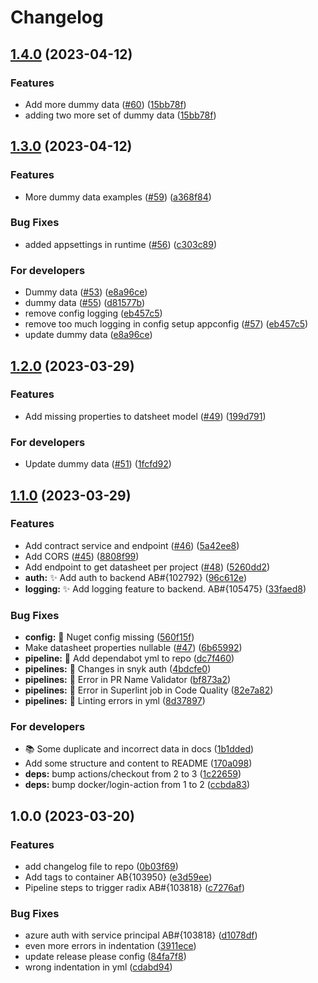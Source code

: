 # Changelog

## [1.4.0](https://github.com/equinor/spinedatasheetapi/compare/v1.3.0...v1.4.0) (2023-04-12)


### Features

* Add more dummy data ([#60](https://github.com/equinor/spinedatasheetapi/issues/60)) ([15bb78f](https://github.com/equinor/spinedatasheetapi/commit/15bb78fd91594faec70ab7cad4ee473e87d6e0f1))
* adding two more set of dummy data ([15bb78f](https://github.com/equinor/spinedatasheetapi/commit/15bb78fd91594faec70ab7cad4ee473e87d6e0f1))

## [1.3.0](https://github.com/equinor/spinedatasheetapi/compare/v1.2.0...v1.3.0) (2023-04-12)


### Features

* More dummy data examples ([#59](https://github.com/equinor/spinedatasheetapi/issues/59)) ([a368f84](https://github.com/equinor/spinedatasheetapi/commit/a368f84965c824144df93a4aa9b403ce46b62089))


### Bug Fixes

* added appsettings in runtime ([#56](https://github.com/equinor/spinedatasheetapi/issues/56)) ([c303c89](https://github.com/equinor/spinedatasheetapi/commit/c303c896cf85848d9c7b2676d4d2b8376e46a5c1))


### For developers

* Dummy data ([#53](https://github.com/equinor/spinedatasheetapi/issues/53)) ([e8a96ce](https://github.com/equinor/spinedatasheetapi/commit/e8a96ce7c4f153277ae44896bec9a59438da2205))
* dummy data ([#55](https://github.com/equinor/spinedatasheetapi/issues/55)) ([d81577b](https://github.com/equinor/spinedatasheetapi/commit/d81577b387237197e16ed8e48cdbcfaa23e8e9f0))
* remove config logging ([eb457c5](https://github.com/equinor/spinedatasheetapi/commit/eb457c52e67948446c75ead006f72f3a3a128e2b))
* remove too much logging in config setup appconfig ([#57](https://github.com/equinor/spinedatasheetapi/issues/57)) ([eb457c5](https://github.com/equinor/spinedatasheetapi/commit/eb457c52e67948446c75ead006f72f3a3a128e2b))
* update dummy data ([e8a96ce](https://github.com/equinor/spinedatasheetapi/commit/e8a96ce7c4f153277ae44896bec9a59438da2205))

## [1.2.0](https://github.com/equinor/spinedatasheetapi/compare/v1.1.0...v1.2.0) (2023-03-29)


### Features

* Add missing properties to datsheet model ([#49](https://github.com/equinor/spinedatasheetapi/issues/49)) ([199d791](https://github.com/equinor/spinedatasheetapi/commit/199d7914914cd79751ab85784062a375f9c15ec7))


### For developers

* Update dummy data ([#51](https://github.com/equinor/spinedatasheetapi/issues/51)) ([1fcfd92](https://github.com/equinor/spinedatasheetapi/commit/1fcfd927fdf6876f56dfeefabc64e7c7ae0e917a))

## [1.1.0](https://github.com/equinor/spinedatasheetapi/compare/v1.0.0...v1.1.0) (2023-03-29)


### Features

* Add contract service and endpoint ([#46](https://github.com/equinor/spinedatasheetapi/issues/46)) ([5a42ee8](https://github.com/equinor/spinedatasheetapi/commit/5a42ee8cc6ac64e2b01b3f604547ea35a21b966a))
* Add CORS ([#45](https://github.com/equinor/spinedatasheetapi/issues/45)) ([8808f99](https://github.com/equinor/spinedatasheetapi/commit/8808f99e5bd1c65ea03e2dd632cff8cd7e123e0a))
* Add endpoint to get datasheet per project ([#48](https://github.com/equinor/spinedatasheetapi/issues/48)) ([5260dd2](https://github.com/equinor/spinedatasheetapi/commit/5260dd22fad69087750b53baf670542bc1e72946))
* **auth:** ✨ Add auth to backend AB#{102792} ([96c612e](https://github.com/equinor/spinedatasheetapi/commit/96c612e02dd867fc564516ad9a3185295309f816))
* **logging:** ✨ Add logging feature to backend. AB#{105475} ([33faed8](https://github.com/equinor/spinedatasheetapi/commit/33faed891b5ca997253feff1a075d4fec55fff6b))


### Bug Fixes

* **config:** 🐛 Nuget config missing ([560f15f](https://github.com/equinor/spinedatasheetapi/commit/560f15fc31d6c2b2bae28e4b0a1f562ab19ba4bf))
* Make datasheet properties nullable ([#47](https://github.com/equinor/spinedatasheetapi/issues/47)) ([6b65992](https://github.com/equinor/spinedatasheetapi/commit/6b659926e8db60abf3f25f80c8f33c5287d6ed3e))
* **pipeline:** 🐛 Add dependabot yml to repo ([dc7f460](https://github.com/equinor/spinedatasheetapi/commit/dc7f460ef65c87e980b8873524c2ed04661829c5))
* **pipelines:** 🐛 Changes in snyk auth ([4bdcfe0](https://github.com/equinor/spinedatasheetapi/commit/4bdcfe0251c32d20db0634b172ace346b971d1c4))
* **pipelines:** 🐛 Error in PR Name Validator ([bf873a2](https://github.com/equinor/spinedatasheetapi/commit/bf873a252836f6996fe16a89826c726ee7ff52ce))
* **pipelines:** 🐛 Error in Superlint job in Code Quality ([82e7a82](https://github.com/equinor/spinedatasheetapi/commit/82e7a82b763a0f566e8f5206746307117a24051a))
* **pipelines:** 🐛 Linting errors in yml ([8d37897](https://github.com/equinor/spinedatasheetapi/commit/8d3789738faa7748906647d7c19c98557e775a8a))


### For developers

* 📚 Some duplicate and incorrect data in docs ([1b1dded](https://github.com/equinor/spinedatasheetapi/commit/1b1dded589ffb260c9f8cadf3447b3f436400ab4))
* Add some structure and content to README ([170a098](https://github.com/equinor/spinedatasheetapi/commit/170a0983740f41c5bab711cb859b2dadde783dbb))
* **deps:** bump actions/checkout from 2 to 3 ([1c22659](https://github.com/equinor/spinedatasheetapi/commit/1c22659cd2e3bfd911dad06bce6607399d45fc74))
* **deps:** bump docker/login-action from 1 to 2 ([ccbda83](https://github.com/equinor/spinedatasheetapi/commit/ccbda8363888a67c3aa70c351294eda27bb2856a))

## 1.0.0 (2023-03-20)


### Features

* add changelog file to repo ([0b03f69](https://github.com/equinor/spinedatasheetapi/commit/0b03f698f92bffe32221f6bf97f56b1413a0a209))
* Add tags to container AB{103950} ([e3d59ee](https://github.com/equinor/spinedatasheetapi/commit/e3d59ee75ec1a44680cc7ba88a1512e428fdd8dc))
* Pipeline steps to trigger radix AB#{103818} ([c7276af](https://github.com/equinor/spinedatasheetapi/commit/c7276af91a6733c7ad8572a7d8ef910d766cbb76))


### Bug Fixes

* azure auth with service principal AB#{103818} ([d1078df](https://github.com/equinor/spinedatasheetapi/commit/d1078dfff3e792a8373c9e44324c478ef13be31d))
* even more errors in indentation ([3911ece](https://github.com/equinor/spinedatasheetapi/commit/3911ece2f6f3acac0d829cb6ec93056b67117486))
* update release please config ([84fa7f8](https://github.com/equinor/spinedatasheetapi/commit/84fa7f83d18f80a1ab0433fd593627c07e6be9f2))
* wrong indentation in yml ([cdabd94](https://github.com/equinor/spinedatasheetapi/commit/cdabd946975f8df8b4ce255ceb908cd4fe2eda52))
